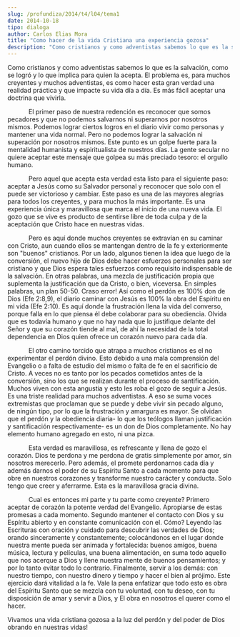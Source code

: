 ```yaml
---
slug: /profundiza/2014/t4/l04/tema1
date: 2014-10-18
tipo: dialoga
author: Carlos Elias Mora
title: "Como hacer de la vida Cristiana una experiencia gozosa"
description: "Como cristianos y como adventistas sabemos lo que es la salvación, como se  logró y lo que implica para quien la acepta. El problema es, para muchos  creyentes y muchos adventistas, es como hacer esta gran verdad una realidad  práctica y que impacte su vida día a día. Es más f..."
---
```


Como cristianos y como adventistas sabemos lo que es la salvación, como se logró y lo que implica para quien la acepta. El problema es, para muchos creyentes y muchos adventistas, es como hacer esta gran verdad una realidad práctica y que impacte su vida día a día. Es más fácil aceptar una doctrina que vivirla.

            El primer paso de nuestra redención es reconocer que somos pecadores y que no podemos salvarnos ni superarnos por nosotros mismos. Podemos lograr ciertos logros en el diario vivir como personas y mantener una vida normal. Pero no podemos lograr la salvación ni superación por nosotros mismos. Este punto es un golpe fuerte para la mentalidad humanista y espiritualista de nuestros días. La gente secular no quiere aceptar este mensaje que golpea su más preciado tesoro: el orgullo humano.

            Pero aquel que acepta esta verdad esta listo para el siguiente paso: aceptar a Jesús como su Salvador personal y reconocer que solo con el puede ser victorioso y cambiar. Este paso es una de las mayores alegrías para todos los creyentes, y para muchos la más importante. Es una experiencia única y maravillosa que marca el inicio de una nueva vida. El gozo que se vive es producto de sentirse libre de toda culpa y de la aceptación que Cristo hace en nuestras vidas.

            Pero es aquí donde muchos creyentes se extravían en su caminar con Cristo, aun cuando ellos se mantengan dentro de la fe y exteriormente son "buenos" cristianos. Por un lado, algunos tienen la idea que luego de la conversión, el nuevo hijo de Dios debe hacer esfuerzos personales para ser cristiano y que Dios espera tales esfuerzos como requisito indispensable de la salvación. En otras palabras, una mezcla de justificación propia que suplementa la justificación que da Cristo, o bien, viceversa. En simples palabras, un plan 50-50. Craso error! Así como el perdón es 100% don de Dios (Efe 2:8,9), el diario caminar con Jesús es 100% la obra del Espíritu en mi vida (Efe 2:10). Es aquí donde la frustración llena la vida del converso, porque falla en lo que piensa él debe colaborar para su obediencia. Olvida que es todavía humano y que no hay nada que lo justifique delante del Señor y que su corazón tiende al mal, de ahí la necesidad de la total dependencia en Dios quien ofrece un corazón nuevo para cada día.

            El otro camino torcido que atrapa a muchos cristianos es el no experimentar el perdón divino. Esto debido a una mala comprensión del Evangelio o a falta de estudio del mismo o falta de fe en el sacrificio de Cristo. A veces no es tanto por los pecados cometidos antes de la conversión, sino los que se realizan durante el proceso de santificación. Muchos viven con esta angustia y esto les roba el gozo de seguir a Jesús. Es una triste realidad para muchos adventistas. A eso se suma voces extremistas que proclaman que se puede y debe vivir sin pecado alguno, de ningún tipo, por lo que la frustración y amargura es mayor. Se olvidan que el perdón y la obediencia diaria- lo que los teólogos llaman justificación y santificación respectivamente- es un don de Dios completamente. No hay elemento humano agregado en esto, ni una pizca.

            Esta verdad es maravillosa, es refrescante y llena de gozo el corazón. Dios te perdona y me perdona de gratis simplemente por amor, sin nosotros merecerlo. Pero además, el promete perdonarnos cada día y además darnos el poder de su Espíritu Santo a cada momento para que obre en nuestros corazones y transforme nuestro carácter y conducta. Solo tengo que creer y aferrarme. Esta es la maravillosa gracia divina.

            Cual es entonces mi parte y tu parte como creyente? Primero aceptar de corazón la potente verdad del Evangelio. Apropiarse de estas promesas a cada momento. Segundo mantener el contacto con Dios y su Espíritu abierto y en constante comunicación con el. Cómo? Leyendo las Escrituras con oración y cuidado para descubrir las verdades de Dios; orando sinceramente y constantemente; colocándonos en el lugar donde nuestra mente pueda ser animada y fortalecida: buenos amigos, buena música, lectura y películas, una buena alimentación, en suma todo aquello que nos acerque a Dios y llene nuestra mente de buenos pensamientos; y por lo tanto evitar todo lo contrario. Finalmente, servir a los demás: con nuestro tiempo, con nuestro dinero y tiempo y hacer el bien al prójimo. Este ejercicio dará vitalidad a la fe. Vale la pena enfatizar que todo esto es obra del Espíritu Santo que se mezcla con tu voluntad, con tu deseo, con tu disposición de amar y servir a Dios, y El obra en nosotros el querer como el hacer.

Vivamos una vida cristiana gozosa a la luz del perdón y del poder de Dios obrando en nuestras vidas!
